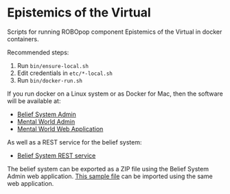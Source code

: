 Epistemics of the Virtual
=========================

Scripts for running ROBOpop component Epistemics of the Virtual in docker containers.

Recommended steps:

1. Run `bin/ensure-local.sh`
2. Edit credentials in `etc/*-local.sh`
3. Run `bin/docker-run.sh`

If you run docker on a Linux system or as Docker for Mac, then the software will be available at:

* [Belief System Admin](http://localhost:8888/beliefsystem-webadmin/)
* [Mental World Admin](http://localhost:8888/mentalworld-webadmin/)
* [Mental World Web Application](http://localhost:8888/mentalworld-webapp/)

As well as a REST service for the belief system:

* [Belief System REST service](http://localhost:8888/beliefsystem-rest/)

The belief system can be exported as a ZIP file using the Belief System Admin web application.
[This sample file](https://github.com/robopop/epistemics/raw/master/Installation/BeliefSystem.zip)
can be imported using the same web application.
